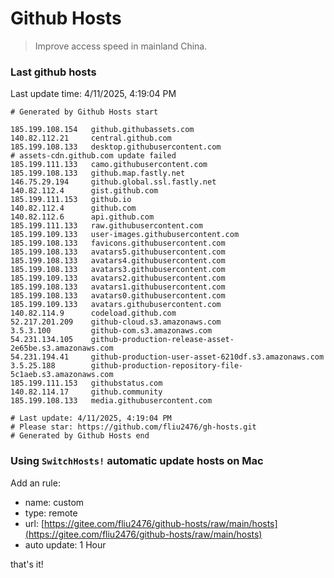 # Github Hosts

> Improve access speed in mainland China.

### Last github hosts

Last update time: 4/11/2025, 4:19:04 PM

```base
# Generated by Github Hosts start 

185.199.108.154   github.githubassets.com
140.82.112.21     central.github.com
185.199.108.133   desktop.githubusercontent.com
# assets-cdn.github.com update failed
185.199.111.133   camo.githubusercontent.com
185.199.108.133   github.map.fastly.net
146.75.29.194     github.global.ssl.fastly.net
140.82.112.4      gist.github.com
185.199.111.153   github.io
140.82.112.4      github.com
140.82.112.6      api.github.com
185.199.111.133   raw.githubusercontent.com
185.199.109.133   user-images.githubusercontent.com
185.199.108.133   favicons.githubusercontent.com
185.199.108.133   avatars5.githubusercontent.com
185.199.108.133   avatars4.githubusercontent.com
185.199.108.133   avatars3.githubusercontent.com
185.199.109.133   avatars2.githubusercontent.com
185.199.108.133   avatars1.githubusercontent.com
185.199.108.133   avatars0.githubusercontent.com
185.199.109.133   avatars.githubusercontent.com
140.82.114.9      codeload.github.com
52.217.201.209    github-cloud.s3.amazonaws.com
3.5.3.100         github-com.s3.amazonaws.com
54.231.134.105    github-production-release-asset-2e65be.s3.amazonaws.com
54.231.194.41     github-production-user-asset-6210df.s3.amazonaws.com
3.5.25.188        github-production-repository-file-5c1aeb.s3.amazonaws.com
185.199.111.153   githubstatus.com
140.82.114.17     github.community
185.199.108.133   media.githubusercontent.com

# Last update: 4/11/2025, 4:19:04 PM
# Please star: https://github.com/fliu2476/gh-hosts.git
# Generated by Github Hosts end
```

### Using `SwitchHosts!` automatic update hosts on Mac
Add an rule:
- name: custom
- type: remote
- url: [https://gitee.com/fliu2476/github-hosts/raw/main/hosts](https://gitee.com/fliu2476/github-hosts/raw/main/hosts)
- auto update: 1 Hour

that's it!


